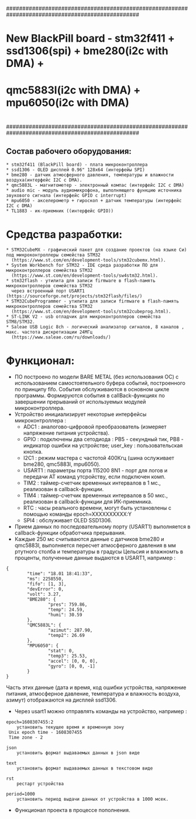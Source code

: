 #################################################################################################
#
# New BlackPill board - stm32f411 + ssd1306(spi) + bme280(i2c with DMA) +
#                       qmc5883l(i2c with DMA) + mpu6050(i2c with DMA)
#
#################################################################################################


## Состав рабочего оборудования:

```
* stm32f411 (BlackPill board) - плата микроконтроллера
* ssd1306 - OLED дисплей 0.96" 128x64 (интерфейы SPI)
* bme280 - датчик атмосферного давления, температуры и влажности воздуха(интерфейс I2C с DMA).
* qmc5883L - магнитометер - электронный компас (интерфейс I2C c DMA)
* audio mic - модуль аудиомикрофона, выполняющего функцию источника звукового сигнала (интерфейс GPIO с interrupt)
* mpu6050 - акселерометр + гироскоп + датчик температуры (интерфейс I2C c DMA)
* TL1883 - ик-приемник ((интерфейс GPIO))
```


# Средства разработки:

```
* STM32CubeMX - графический пакет для создание проектов (на языке Си) под микроконтроллеры семейства STM32
  (https://www.st.com/en/development-tools/stm32cubemx.html).
* System Workbench for STM32 - IDE среда разработки ПО для микроконтроллеров семейства STM32
  (https://www.st.com/en/development-tools/sw4stm32.html).
* stm32flash - утилита для записи firmware в flash-память микроконтроллеров семейства STM32
  через встроенный порт USART1 (https://sourceforge.net/projects/stm32flash/files/)
* STM32CubeProgrammer - утилита для записи firmware в flash-память микроконтроллеров семейства STM32
  (https://www.st.com/en/development-tools/stm32cubeprog.html).
* ST-LINK V2 - usb отладчик для микроконтроллеров семейства STM8/STM32.
* Saleae USB Logic 8ch - логический анализатор сигналов, 8 каналов , макс. частота дискретизации 24МГц
  (https://www.saleae.com/ru/downloads/)
```


# Функционал:

* ПО построено по модели BARE METAL (без использования ОС) с использованием самостоятельного буфера событий,
  построенного по принципу fifo. События обслуживаются в основном цикле программы. Формируются события в callBack-функциях
  по завершении прерываний от используемых модулей микроконтроллера.
* Устройство инициализирует некоторые интерфейсы микроконтроллера :
  - ADC1 : аналогово-цифровой преобразователь (измеряет напряжение питания устройства).
  - GPIO : подключены два сетодиода : PB5 - секундный тик, PB8 - индикатор ошибки на устройстве; user_key : пользовательская кнопка.
  - I2C1 : режим мастера с частотой 400Кгц (шина ослуживает bme280, qmc5883l, mpu6050).
  - USART1 : параметры порта 115200 8N1 - порт для логов и передачи AT команд утсройству, если подключен комп.
  - TIM2 : таймер-счетчик временных интервалов в 1 мс., реализован в callback-функции.
  - TIM4 : таймер-счетчик временных интервалов в 50 мкс., реализован в callback-функции для ИК-приемника.
  - RTC : часы реального времени, могут быть установлены с помощью команды epoch=XXXXXXXXXX:Y
  - SPI4 : обслуживает OLED SSD1306.
* Прием данных по последовательному порту (USART1) выполняется в callback-функции обработчика прерывания.
* Каждые 250 мс считываются данные с датчиков bme280 и qmc5883l, выполняется пересчет атмосферного
  давления в мм ртутного столба и температуры в градусы Цельсия и влажномть в проценты, полученные данные выдаются
  в USART1, например :

```
{
        "time": "18.01 18:41:33",
        "ms": 2258550,
        "fifo": [1, 3],
        "devError": 0,
        "volt": 3.27,
        "BME280": {
                "pres": 759.86,
                "temp": 24.59,
                "humi": 30.59
        },
        "QMC5883L": {
                "azimut": 287.90,
                "temp2": 26.69
        },
        "MPU6050": {
                "stat": 0,
                "temp3": 25.53,
                "accel": [0, 0, 0],
                "gyro": [0, 0, -1]
        }
}
```

  Часть этих данные (дата и время, код ошибки устройства, напряжение питания, атмосферное давление,
температура и влажность воздуха, азимут) отображаются на дисплей ssd1306.

* Через usart1 можно отправлять команды на устройство, например :

```
epoch=1608307455:2
    установить текущее время и временную зону
 Unix epoch time - 1608307455
 Time zone - 2
```

```
json
    установить формат выдаваемых данных в json виде
```

```
text
    установить формат выдаваемых данных в текстовом виде
```

```
rst
    рестарт устройства
```

```
period=1000
    установить период выдачи данных от устройства в 1000 мсек.
```


* Функционал проекта в процессе пополнения.

